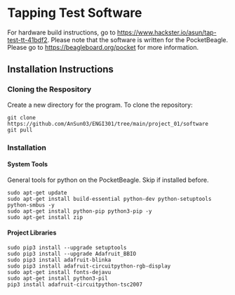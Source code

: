 # Tapping Test Software
For hardware build instructions, go to https://www.hackster.io/asun/tap-test-tt-41bdf2. Please note that the software is written for the PocketBeagle. Please go to https://beagleboard.org/pocket for more information. 

## Installation Instructions
### Cloning the Respository
Create a new directory for the program. To clone the repository: 
```
git clone https://github.com/AnSun03/ENGI301/tree/main/project_01/software
git pull
```
### Installation
#### System Tools
General tools for python on the PocketBeagle. Skip if installed before. 
```
sudo apt-get update
sudo apt-get install build-essential python-dev python-setuptools python-smbus -y
sudo apt-get install python-pip python3-pip -y
sudo apt-get install zip
```
#### Project Libraries 
```
sudo pip3 install --upgrade setuptools
sudo pip3 install --upgrade Adafruit_BBIO
sudo pip3 install adafruit-blinka
sudo pip3 install adafruit-circuitpython-rgb-display
sudo apt-get install fonts-dejavu
sudo apt-get install python3-pil
pip3 install adafruit-circuitpython-tsc2007
```

